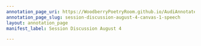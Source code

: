 ```yaml
---
annotation_page_uri: https://WoodberryPoetryRoom.github.io/AudiAnnotate-Workshop/annotations/session-discussion-august-4-canvas-1-speech.json
annotation_page_slug: session-discussion-august-4-canvas-1-speech
layout: annotation_page
manifest_label: Session Discussion August 4

---
```

